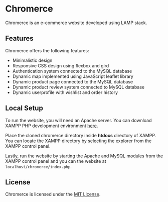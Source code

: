 # Chromerce

Chromerce is an e-commerce website developed using LAMP stack.

## Features

Chromerce offers the following features:

- Minimalistic design
- Responsive CSS design using flexbox and gird
- Authentication system connected to the MySQL database
- Dynamic map implemented using JavaScript leaflet library
- Dynamic product page connected to the MySQL database
- Dynamic product review system connected to MySQL database
- Dynamic userprofile with wishlist and order history

## Local Setup

To run the website, you will need an Apache server. You can download XAMPP PHP development environment [here](https://www.apachefriends.org/).

Place the cloned chromerce directory inside **htdocs** directory of XAMPP. You can locate the XAMPP directory by selecting the explorer from the XAMPP control panel.

Lastly, run the website by starting the Apache and MySQL modules from the XAMPP control panel and you can the website at `localhost/chromerce/index.php`.

## License

Chromerce is licensed under the [MIT License](LICENSE).
